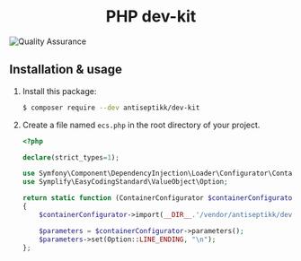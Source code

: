 <h1 align="center">
    PHP dev-kit
</h1>

![Quality Assurance](https://github.com/antiseptikk/dev-kit/workflows/Quality%20Assurance/badge.svg?branch=main)

Installation & usage
--------------------

1. Install this package:

    ```bash
    $ composer require --dev antiseptikk/dev-kit
    ```
    
2. Create a file named `ecs.php` in the root directory of your project.

   ```php
   <?php

   declare(strict_types=1);
   
   use Symfony\Component\DependencyInjection\Loader\Configurator\ContainerConfigurator;
   use Symplify\EasyCodingStandard\ValueObject\Option;
   
   return static function (ContainerConfigurator $containerConfigurator): void
   {
       $containerConfigurator->import(__DIR__.'/vendor/antiseptikk/dev-kit/ecs.php');
   
       $parameters = $containerConfigurator->parameters();
       $parameters->set(Option::LINE_ENDING, "\n");
   };

   ```
